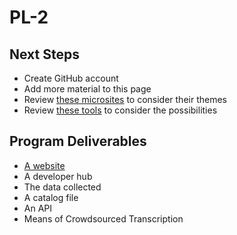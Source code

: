 PL-2
====


## Next Steps
* Create GitHub account
* Add more material to this page
* Review [these microsites](http://gsa.github.io/Open-Data-Collaboration-Sandbox/website_examples/) to consider their themes
* Review [these tools](http://gsa.github.io/Open-Data-Collaboration-Sandbox/tools_hosted_in_github/) to consider the possibilities



## Program Deliverables
* [A website](https://github.com/gbinal/PL-2/blob/master/website.md)
* A developer hub
* The data collected
* A catalog file 
* An API 
* Means of Crowdsourced Transcription
